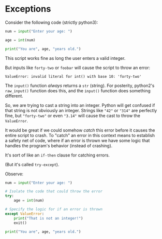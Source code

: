 # Exceptions

Consider the following code (strictly python3):
```python
num = input("Enter your age: ")

age = int(num)

print("You are", age, "years old.")
```

This script works fine as long the user enters a valid integer.

But inputs like `forty-two` or `foobar` will cause the script to throw an error:

`ValueError: invalid literal for int() with base 10: 'forty-two'`

The `input()` function *always*  returns a `str` (string).  For posterity, python2's `raw_input()` function does this, and the `input()` function does something different.

So, we are trying to cast a string into an integer.  Python will get confused if that string is not obviously an integer.  Strings like `"42"` or `"314"` are perfectly fine, but `"forty-two"` or even `"3.14"` will cause the cast to throw the `ValueError`.

It would be great if we could somehow *catch* this error before it causes the entire script to crash.  To "catch" an error in this context means to establish a safety net of code, where if an error is thrown we have some logic that handles the program's behavior (instead of crashing).

It's sort of like an `if-then` clause for catching errors.

(But it's called `try-except`).

Observe:

```python
num = input("Enter your age: ")

# Isolate the code that could throw the error
try:
    age = int(num)

# Specify the logic for if an error is thrown
except ValueError:
    print("That is not an integer!")
    exit()

print("You are", age, "years old.")
```


